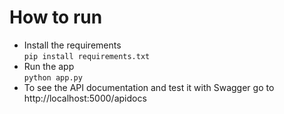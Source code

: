 # How to  run
- Install the requirements  
```pip install requirements.txt```
- Run the app  
```python app.py```  
- To see the API documentation and test it with Swagger go to http://localhost:5000/apidocs
